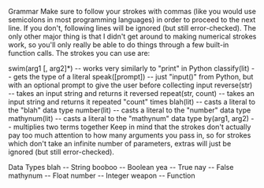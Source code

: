 Grammar
Make sure to follow your strokes with commas (like you would use semicolons in most programming languages) in order to proceed to the next line. If you don't, following lines will be ignored (but still error-checked). The only other major thing is that I didn't get around to making numerical strokes work, so you'll only really be able to do things through a few built-in function calls. The strokes you can use are:

swim(arg1 [, arg2]*) -- works very similarly to "print" in Python
classify(lit) -- gets the type of a literal
speak([prompt]) -- just "input()" from Python, but with an optional prompt to give the user before collecting input
reverse(str) -- takes an input string and returns it reversed
repeat(str, count) -- takes an input string and returns it repeated "count" times
blah(lit) -- casts a literal to the "blah" data type
number(lit) -- casts a literal to the "number" data type
mathynum(lit) -- casts a literal to the "mathynum" data type
by(arg1, arg2) -- multiplies two terms together
Keep in mind that the strokes don't actually pay too much attention to how many arguments you pass in, so for strokes which don't take an infinite number of parameters, extras will just be ignored (but still error-checked).

Data Types
blah -- String
booboo -- Boolean
yea -- True
nay -- False
mathynum -- Float
number -- Integer
weapon -- Function